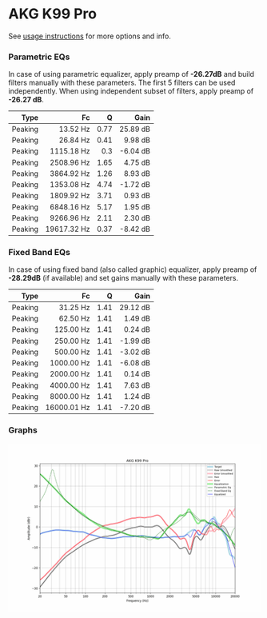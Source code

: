 # AKG K99 Pro
See [usage instructions](https://github.com/jaakkopasanen/AutoEq#usage) for more options and info.

### Parametric EQs
In case of using parametric equalizer, apply preamp of **-26.27dB** and build filters manually
with these parameters. The first 5 filters can be used independently.
When using independent subset of filters, apply preamp of **-26.27 dB**.

| Type    | Fc          |    Q | Gain     |
|--------:|------------:|-----:|---------:|
| Peaking | 13.52 Hz    | 0.77 | 25.89 dB |
| Peaking | 26.84 Hz    | 0.41 | 9.98 dB  |
| Peaking | 1115.18 Hz  | 0.3  | -6.04 dB |
| Peaking | 2508.96 Hz  | 1.65 | 4.75 dB  |
| Peaking | 3864.92 Hz  | 1.26 | 8.93 dB  |
| Peaking | 1353.08 Hz  | 4.74 | -1.72 dB |
| Peaking | 1809.92 Hz  | 3.71 | 0.93 dB  |
| Peaking | 6848.16 Hz  | 5.17 | 1.95 dB  |
| Peaking | 9266.96 Hz  | 2.11 | 2.30 dB  |
| Peaking | 19617.32 Hz | 0.37 | -8.42 dB |

### Fixed Band EQs
In case of using fixed band (also called graphic) equalizer, apply preamp of **-28.29dB**
(if available) and set gains manually with these parameters.

| Type    | Fc          |    Q | Gain     |
|--------:|------------:|-----:|---------:|
| Peaking | 31.25 Hz    | 1.41 | 29.12 dB |
| Peaking | 62.50 Hz    | 1.41 | 1.49 dB  |
| Peaking | 125.00 Hz   | 1.41 | 0.24 dB  |
| Peaking | 250.00 Hz   | 1.41 | -1.99 dB |
| Peaking | 500.00 Hz   | 1.41 | -3.02 dB |
| Peaking | 1000.00 Hz  | 1.41 | -6.08 dB |
| Peaking | 2000.00 Hz  | 1.41 | 0.14 dB  |
| Peaking | 4000.00 Hz  | 1.41 | 7.63 dB  |
| Peaking | 8000.00 Hz  | 1.41 | 1.24 dB  |
| Peaking | 16000.01 Hz | 1.41 | -7.20 dB |

### Graphs
![](./AKG%20K99%20Pro.png)
